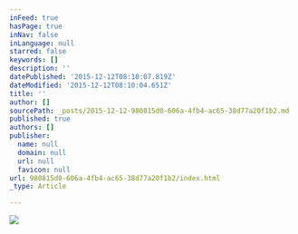 ```yaml
---
inFeed: true
hasPage: true
inNav: false
inLanguage: null
starred: false
keywords: []
description: ''
datePublished: '2015-12-12T08:10:07.819Z'
dateModified: '2015-12-12T08:10:04.651Z'
title: ''
author: []
sourcePath: _posts/2015-12-12-980815d0-606a-4fb4-ac65-38d77a20f1b2.md
published: true
authors: []
publisher:
  name: null
  domain: null
  url: null
  favicon: null
url: 980815d0-606a-4fb4-ac65-38d77a20f1b2/index.html
_type: Article

---
```

![](https://s3-us-west-2.amazonaws.com/the-grid-img/p/b6e55c20b575ae3f616a50a1535879caf7b4c680.jpg)